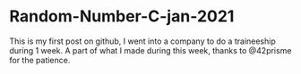 # Random-Number-C-jan-2021
This is my first post on github, I went into a company to do a traineeship during 1 week.
A part of what I made during this week, thanks to @42prisme for the patience. 
